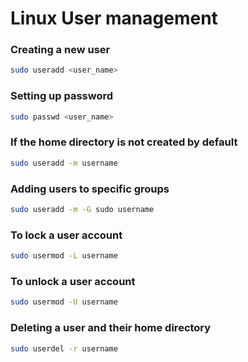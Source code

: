 # Linux User management

### Creating a new user
```bash
sudo useradd <user_name>
```

### Setting up password
```bash
sudo passwd <user_name>
```

### If the home directory is not created by default
```bash
sudo useradd -m username
```
### Adding users to specific groups
```bash
sudo useradd -m -G sudo username
```
### To lock a user account
```bash
sudo usermod -L username
```

### To unlock a user account
```bash
sudo usermod -U username
```
### Deleting a user and their home directory
```bash
sudo userdel -r username
```

